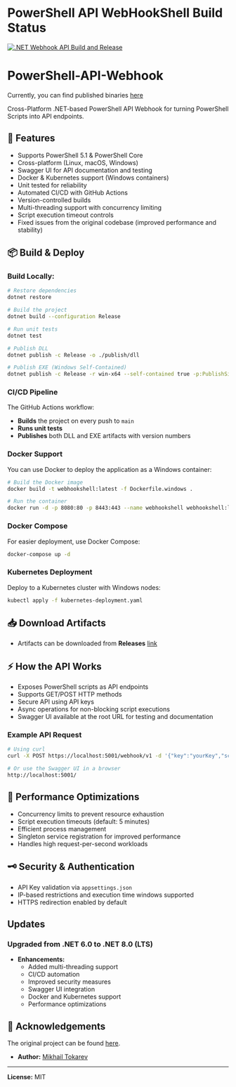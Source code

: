 # PowerShell API WebHookShell Build Status

[![.NET Webhook API Build and Release](https://github.com/sappkevin/PowerShell-API-Webhook/actions/workflows/main.yml/badge.svg)](https://github.com/sappkevin/PowerShell-API-Webhook/actions/workflows/main.yml)

# PowerShell-API-Webhook

Currently, you can find published binaries [here](https://github.com/sappkevin/PowerShell-API-Webhook/releases)

Cross-Platform .NET-based PowerShell API Webhook for turning PowerShell Scripts into API endpoints.

## 🚀 Features
- Supports PowerShell 5.1 & PowerShell Core
- Cross-platform (Linux, macOS, Windows)
- Swagger UI for API documentation and testing
- Docker & Kubernetes support (Windows containers)
- Unit tested for reliability
- Automated CI/CD with GitHub Actions
- Version-controlled builds
- Multi-threading support with concurrency limiting
- Script execution timeout controls
- Fixed issues from the original codebase (improved performance and stability)

## 📦 Build & Deploy

### Build Locally:
```bash
# Restore dependencies
dotnet restore

# Build the project
dotnet build --configuration Release

# Run unit tests
dotnet test

# Publish DLL
dotnet publish -c Release -o ./publish/dll

# Publish EXE (Windows Self-Contained)
dotnet publish -c Release -r win-x64 --self-contained true -p:PublishSingleFile=true -o ./publish/exe
```

### CI/CD Pipeline
The GitHub Actions workflow:
- **Builds** the project on every push to `main`
- **Runs unit tests**
- **Publishes** both DLL and EXE artifacts with version numbers

### Docker Support
You can use Docker to deploy the application as a Windows container:

```bash
# Build the Docker image
docker build -t webhookshell:latest -f Dockerfile.windows .

# Run the container
docker run -d -p 8080:80 -p 8443:443 --name webhookshell webhookshell:latest
```

### Docker Compose
For easier deployment, use Docker Compose:

```bash
docker-compose up -d
```

### Kubernetes Deployment
Deploy to a Kubernetes cluster with Windows nodes:

```bash
kubectl apply -f kubernetes-deployment.yaml
```

## 📥 Download Artifacts
- Artifacts can be downloaded from **Releases** [link](https://github.com/sappkevin/PowerShell-API-Webhook/releases)

## ⚡ How the API Works
- Exposes PowerShell scripts as API endpoints
- Supports GET/POST HTTP methods
- Secure API using API keys
- Async operations for non-blocking script executions
- Swagger UI available at the root URL for testing and documentation

### Example API Request
```bash
# Using curl
curl -X POST https://localhost:5001/webhook/v1 -d '{"key":"yourKey","script":"YourScript","param":"-Your-Params"}'

# Or use the Swagger UI in a browser
http://localhost:5001/
```

## 🔧 Performance Optimizations
- Concurrency limits to prevent resource exhaustion
- Script execution timeouts (default: 5 minutes)
- Efficient process management
- Singleton service registration for improved performance
- Handles high request-per-second workloads

## 🗝️ Security & Authentication
- API Key validation via `appsettings.json`
- IP-based restrictions and execution time windows supported
- HTTPS redirection enabled by default

## Updates 
### Upgraded from .NET 6.0 to .NET 8.0 (LTS)
- **Enhancements:** 
  - Added multi-threading support
  - CI/CD automation
  - Improved security measures
  - Swagger UI integration
  - Docker and Kubernetes support
  - Performance optimizations


## 📜 Acknowledgements 
The original project can be found [here](https://github.com/MTokarev/webhookshell).

- **Author:** [Mikhail Tokarev](https://github.com/MTokarev)

---
**License:** MIT